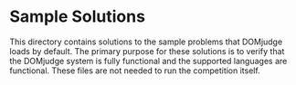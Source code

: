 # Sample Solutions

This directory contains solutions to the sample problems that DOMjudge loads by default. The primary
purpose for these solutions is to verify that the DOMjudge system is fully functional and the
supported languages are functional. These files are not needed to run the competition itself.
